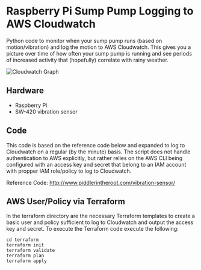 # Raspberry Pi Sump Pump Logging to AWS Cloudwatch

Python code to monitor when your sump pump runs (based on motion/vibration) and log the motion to AWS Cloudwatch.  This gives you a picture over time of how often your sump pump is running and see periods of increased activity that (hopefully) correlate with rainy weather.

![Cloudwatch Graph](.docs/assets/cloudwatch-graph.png)

## Hardware

- Raspberry Pi
- SW-420 vibration sensor

## Code

This code is based on the reference code below and expanded to log to Cloudwatch on a regular (by the minute) basis.  The script does not handle authentication to AWS explicitly, but rather relies on the AWS CLI being configured with an access key and secret that belong to an IAM account with propper IAM role/policy to log to Cloudwatch.

Reference Code: http://www.piddlerintheroot.com/vibration-sensor/

## AWS User/Policy via Terraform

In the terraform directory are the necessary Terraform templates to create a basic user and policy sufficient to log to Cloudwatch and output the access key and secret.  To execute the Terraform code execute the following:

```
cd terraform
terraform init
terraform validate
terraform plan
terraform apply
```